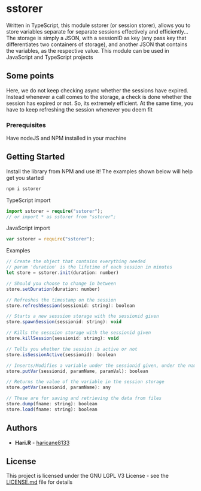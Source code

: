 # sstorer

Written in TypeScript, this module sstorer (or session storer), allows you to store variables separate for separate sessions effectively and efficiently... The storage is simply a JSON, with a sessionID as key (any pass key that differentiates two containers of storage), and another JSON that contains the variables, as the respective value. This module can be used in JavaScript and TypeScript projects

## Some points

Here, we do not keep checking async whether the sessions have expired. Instead whenever a call comes to the storage, a check is done whether the session has expired or not. So, its extremely efficient. At the same time, you have to keep refreshing the session whenever you deem fit

### Prerequisites

Have nodeJS and NPM installed in your machine

## Getting Started

Install the library from NPM and use it! The examples shown below will help get you started

```powershell
npm i sstorer
```

TypeScript import
```ts
import sstorer = require("sstorer");
// or import * as sstorer from "sstorer";
```

JavaScript import

```js
var sstorer = require("sstorer");
```

Examples
```js
// Create the object that contains everything needed
// param 'duration' is the lifetime of each session in minutes
let store = sstorer.init(duration: number)

// Should you choose to change in between
store.setDuration(duration: number)

// Refreshes the timestamp on the session
store.refreshSession(sessionid: string): boolean

// Starts a new sesssion storage with the sessionid given
store.spawnSession(sessionid: string): void

// Kills the sesssion storage with the sessionid given
store.killSession(sessionid: string): void

// Tells you whether the session is active or not
store.isSessionActive(sessionid): boolean

// Inserts/Modifies a variable under the sessionid given, under the name paramName and the value paramValue
store.putVar(sessionid, paramName, paramVal): boolean

// Returns the value of the variable in the session storage
store.getVar(sessionid, paramName): any 

// These are for saving and retrieving the data from files
store.dump(fname: string): boolean
store.load(fname: string): boolean
```

## Authors

* **Hari.R** - [haricane8133](https://github.com/haricane8133)

## License

This project is licensed under the GNU LGPL V3  License - see the [LICENSE.md](LICENSE.md) file for details
